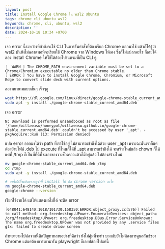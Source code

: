 ```yaml
---
layout: post
title: Install Google Chrome ใน wsl2 Ubuntu
tags: chrome cli ubuntu wsl2
keywords: chrome, cli, ubuntu, wsl2
description: ''
date: 2024-10-18 10:34 +0700
---
```

เจอ error นี้ระหว่างที่กำลังจะใช้ CLI ในการรันคำสั่งที่ต้องเรียก Chrome ออกมาใช้
แล้วก็ได้รู้ว่า wsl2 มันยังไม่ฉลาดพอที่จะเรียกใช้ Chrome จาก Windows ให้เอง
ซึ่งก็ไม่แปลกอะไร ก็เลยได้ลอง install Chrome ให้ใช้ได้ด้วยโปรแกรมที่เป็น CLI ดู

```
[  WARN ] The CHROME_PATH environment variable must be set to a Chrome/Chromium executable no older than Chrome stable.
[ ERROR ] You have to install Google Chrome, Chromium, or Microsoft Edge to convert slide deck with current options.
```

ลองพยายามแบบสั้นๆ เร็วๆดู

```sh
wget https://dl.google.com/linux/direct/google-chrome-stable_current_amd64.deb
sudo apt -y install ./google-chrome-stable_current_amd64.deb
```

เจอ error

```
N: Download is performed unsandboxed as root as file '/home/wittawasw/honeypot/wittawasw.github.io/google-chrome-stable_current_amd64.deb' couldn't be accessed by user '_apt'. - pkgAcquire::Run (13: Permission denied)
```

แปล error ออกมาได้ว่า path ที่เราใช้อยู่ ไม่สามารถเข้าถึงได้ด้วย user _apt
เพราะฉะนั้นเราก็แค่ต้องย้ายไฟล์ .deb ไป execute ที่ไหนก็ได้ที่ _apt สามารถเข้าถึงได้
จะสร้างใหม่แล้ว chown ก็ได้ แต่ที่ /tmp ก็เป็นที่ที่ดีที่จะเอาของวางชั่วคราวแล้วก็มีอยู่แล้ว
ไม่ต้องสร้างใหม่

```sh
mv google-chrome-stable_current_amd64.deb /tmp
cd /tmp
sudo apt -y install ./google-chrome-stable_current_amd64.deb

# ลบไฟล์ทิ้งแล้วตรวจดูว่าที่ install ไป คือ chrome version อะไร
rm google-chrome-stable_current_amd64.deb
google-chrome --version
```

เรียกใช้งานได้ แต่ให้แสดงผลไม่ได้ จะติด error

```
[648041:648140:1018/101730.158350:ERROR:object_proxy.cc(576)] Failed to call method: org.freedesktop.UPower.EnumerateDevices: object_path= /org/freedesktop/UPower: org.freedesktop.DBus.Error.ServiceUnknown: The name org.freedesktop.UPower was not provided by any .service files
glx: failed to create drisw screen
```

ถ้าพยายามไปต่อจากนี้ติดปัญหาหลายอย่างที่คิดว่า ยังไม่คุ้มที่จะทำ บวกกับยังไม่ต้องการดูผลลัพธ์ของ Chrome แต่แค่ต้องการเอามารัน playwright ก็เลยปล่อยไปแค่นี้
